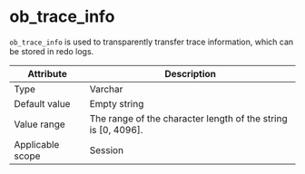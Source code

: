 # ob_trace_info

`ob_trace_info` is used to transparently transfer trace information, which can be stored in redo logs.

| **Attribute** | **Description** |
|--------|-------------------|
| Type | Varchar |
| Default value | Empty string |
| Value range | The range of the character length of the string is \[0, 4096\]. |
| Applicable scope | Session |
